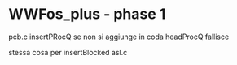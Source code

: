 # WWFos_plus - phase 1



pcb.c insertPRocQ
se non si aggiunge in coda headProcQ fallisce

stessa cosa per insertBlocked asl.c